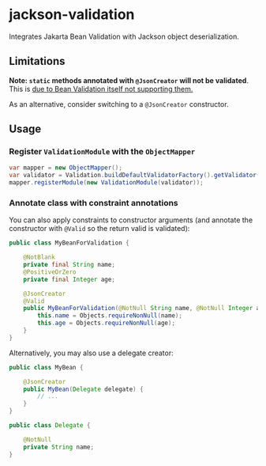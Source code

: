 # jackson-validation

Integrates Jakarta Bean Validation with Jackson object deserialization.

## Limitations

**Note: `static` methods annotated with `@JsonCreator` will not be validated**.
This is [due to Bean Validation itself not supporting them.](https://jakarta.ee/specifications/bean-validation/3.0/jakarta-bean-validation-spec-3.0.html#integration-general-executable)

As an alternative, consider switching to a `@JsonCreator` constructor.

## Usage

### Register `ValidationModule` with the `ObjectMapper`

```java
var mapper = new ObjectMapper();
var validator = Validation.buildDefaultValidatorFactory().getValidator();
mapper.registerModule(new ValidationModule(validator));
```

### Annotate class with constraint annotations

You can also apply constraints to constructor arguments
(and annotate the constructor with `@Valid` so the return valid is validated):

```java
public class MyBeanForValidation {

    @NotBlank
    private final String name;
    @PositiveOrZero
    private final Integer age;

    @JsonCreator
    @Valid
    public MyBeanForValidation(@NotNull String name, @NotNull Integer age) {
        this.name = Objects.requireNonNull(name);
        this.age = Objects.requireNonNull(age);
    }
}
```

Alternatively, you may also use a delegate creator:

```java
public class MyBean {

    @JsonCreator
    public MyBean(Delegate delegate) {
        // ...
    }
}

public class Delegate {

    @NotNull
    private String name;
}
```